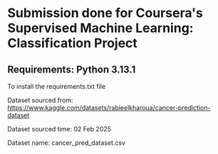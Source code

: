 # Submission done for Coursera's Supervised Machine Learning: Classification Project

## Requirements: Python 3.13.1

To install the requirements.txt file

Dataset sourced from: https://www.kaggle.com/datasets/rabieelkharoua/cancer-prediction-dataset

Dataset sourced time: 02 Feb 2025

Dataset name: cancer_pred_dataset.csv
